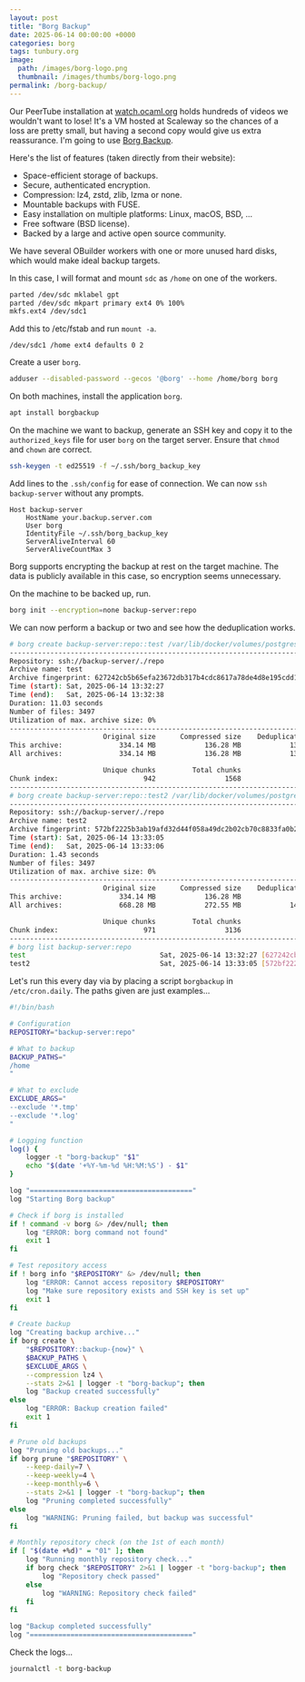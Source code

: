 ```yaml
---
layout: post
title: "Borg Backup"
date: 2025-06-14 00:00:00 +0000
categories: borg
tags: tunbury.org
image:
  path: /images/borg-logo.png
  thumbnail: /images/thumbs/borg-logo.png
permalink: /borg-backup/
---
```


Our PeerTube installation at [watch.ocaml.org](https://watch.ocaml.org/) holds hundreds of videos we wouldn't want to lose! It's a VM hosted at Scaleway so the chances of a loss are pretty small, but having a second copy would give us extra reassurance. I'm going to use [Borg Backup](https://www.borgbackup.org).

Here's the list of features (taken directly from their website):

- Space-efficient storage of backups.
- Secure, authenticated encryption.
- Compression: lz4, zstd, zlib, lzma or none.
- Mountable backups with FUSE.
- Easy installation on multiple platforms: Linux, macOS, BSD, ...
- Free software (BSD license).
- Backed by a large and active open source community.

We have several OBuilder workers with one or more unused hard disks, which would make ideal backup targets.

In this case, I will format and mount `sdc` as `/home` on one of the workers.

```sh
parted /dev/sdc mklabel gpt
parted /dev/sdc mkpart primary ext4 0% 100%
mkfs.ext4 /dev/sdc1
```

Add this to /etc/fstab and run `mount -a`.

```
/dev/sdc1 /home ext4 defaults 0 2
```

Create a user `borg`.

```sh
adduser --disabled-password --gecos '@borg' --home /home/borg borg
```

On both machines, install the application `borg`.

```sh
apt install borgbackup
```

On the machine we want to backup, generate an SSH key and copy it to the `authorized_keys` file for user `borg` on the target server. Ensure that `chmod` and `chown` are correct.

```sh
ssh-keygen -t ed25519 -f ~/.ssh/borg_backup_key
```

Add lines to the `.ssh/config` for ease of connection. We can now `ssh backup-server` without any prompts.

```
Host backup-server
    HostName your.backup.server.com
    User borg
    IdentityFile ~/.ssh/borg_backup_key
    ServerAliveInterval 60
    ServerAliveCountMax 3
```

Borg supports encrypting the backup at rest on the target machine. The data is publicly available in this case, so encryption seems unnecessary.

On the machine to be backed up, run.

```sh
borg init --encryption=none backup-server:repo
```

We can now perform a backup or two and see how the deduplication works.

```sh
# borg create backup-server:repo::test /var/lib/docker/volumes/postgres --compression lz4 --stats --progress
------------------------------------------------------------------------------
Repository: ssh://backup-server/./repo
Archive name: test
Archive fingerprint: 627242cb5b65efa23672db317b4cdc8617a78de4d8e195cdd1e1358ed02dd937
Time (start): Sat, 2025-06-14 13:32:27
Time (end):   Sat, 2025-06-14 13:32:38
Duration: 11.03 seconds
Number of files: 3497
Utilization of max. archive size: 0%
------------------------------------------------------------------------------
                       Original size      Compressed size    Deduplicated size
This archive:              334.14 MB            136.28 MB            132.79 MB
All archives:              334.14 MB            136.28 MB            132.92 MB

                       Unique chunks         Total chunks
Chunk index:                     942                 1568
------------------------------------------------------------------------------
# borg create backup-server:repo::test2 /var/lib/docker/volumes/postgres --compression lz4 --stats --progress
------------------------------------------------------------------------------
Repository: ssh://backup-server/./repo
Archive name: test2
Archive fingerprint: 572bf2225b3ab19afd32d44f058a49dc2b02cb70c8833fa0b2a1fb5b95526bff
Time (start): Sat, 2025-06-14 13:33:05
Time (end):   Sat, 2025-06-14 13:33:06
Duration: 1.43 seconds
Number of files: 3497
Utilization of max. archive size: 0%
------------------------------------------------------------------------------
                       Original size      Compressed size    Deduplicated size
This archive:              334.14 MB            136.28 MB              9.58 MB
All archives:              668.28 MB            272.55 MB            142.61 MB

                       Unique chunks         Total chunks
Chunk index:                     971                 3136
------------------------------------------------------------------------------
# borg list backup-server:repo
test                                 Sat, 2025-06-14 13:32:27 [627242cb5b65efa23672db317b4cdc8617a78de4d8e195cdd1e1358ed02dd937]
test2                                Sat, 2025-06-14 13:33:05 [572bf2225b3ab19afd32d44f058a49dc2b02cb70c8833fa0b2a1fb5b95526bff]
```

Let's run this every day via by placing a script `borgbackup` in `/etc/cron.daily`. The paths given are just examples...

```sh
#!/bin/bash

# Configuration
REPOSITORY="backup-server:repo"

# What to backup
BACKUP_PATHS="
/home
"

# What to exclude
EXCLUDE_ARGS="
--exclude '*.tmp'
--exclude '*.log'
"

# Logging function
log() {
    logger -t "borg-backup" "$1"
    echo "$(date '+%Y-%m-%d %H:%M:%S') - $1"
}

log "========================================"
log "Starting Borg backup"

# Check if borg is installed
if ! command -v borg &> /dev/null; then
    log "ERROR: borg command not found"
    exit 1
fi

# Test repository access
if ! borg info "$REPOSITORY" &> /dev/null; then
    log "ERROR: Cannot access repository $REPOSITORY"
    log "Make sure repository exists and SSH key is set up"
    exit 1
fi

# Create backup
log "Creating backup archive..."
if borg create \
    "$REPOSITORY::backup-{now}" \
    $BACKUP_PATHS \
    $EXCLUDE_ARGS \
    --compression lz4 \
    --stats 2>&1 | logger -t "borg-backup"; then
    log "Backup created successfully"
else
    log "ERROR: Backup creation failed"
    exit 1
fi

# Prune old backups
log "Pruning old backups..."
if borg prune "$REPOSITORY" \
    --keep-daily=7 \
    --keep-weekly=4 \
    --keep-monthly=6 \
    --stats 2>&1 | logger -t "borg-backup"; then
    log "Pruning completed successfully"
else
    log "WARNING: Pruning failed, but backup was successful"
fi

# Monthly repository check (on the 1st of each month)
if [ "$(date +%d)" = "01" ]; then
    log "Running monthly repository check..."
    if borg check "$REPOSITORY" 2>&1 | logger -t "borg-backup"; then
        log "Repository check passed"
    else
        log "WARNING: Repository check failed"
    fi
fi

log "Backup completed successfully"
log "========================================"
```

Check the logs...

```sh
journalctl -t borg-backup
```

